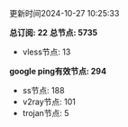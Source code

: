 更新时间2024-10-27 10:25:33

**总订阅: 22**
**总节点: 5735**
- vless节点: 13

**google ping有效节点: 294**
- ss节点: 188
- v2ray节点: 101
- trojan节点: 5
